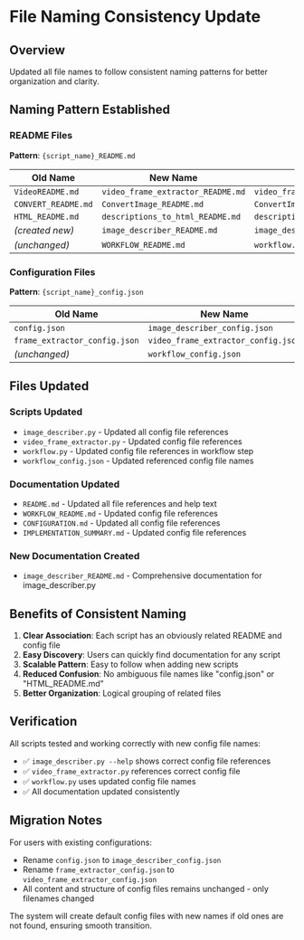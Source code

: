 # File Naming Consistency Update

## Overview
Updated all file names to follow consistent naming patterns for better organization and clarity.

## Naming Pattern Established

### README Files
**Pattern**: `{script_name}_README.md`

| Old Name | New Name | Script |
|----------|----------|---------|
| `VideoREADME.md` | `video_frame_extractor_README.md` | `video_frame_extractor.py` |
| `CONVERT_README.md` | `ConvertImage_README.md` | `ConvertImage.py` |
| `HTML_README.md` | `descriptions_to_html_README.md` | `descriptions_to_html.py` |
| *(created new)* | `image_describer_README.md` | `image_describer.py` |
| *(unchanged)* | `WORKFLOW_README.md` | `workflow.py` |

### Configuration Files
**Pattern**: `{script_name}_config.json`

| Old Name | New Name | Script |
|----------|----------|---------|
| `config.json` | `image_describer_config.json` | `image_describer.py` |
| `frame_extractor_config.json` | `video_frame_extractor_config.json` | `video_frame_extractor.py` |
| *(unchanged)* | `workflow_config.json` | `workflow.py` |

## Files Updated

### Scripts Updated
- `image_describer.py` - Updated all config file references
- `video_frame_extractor.py` - Updated config file references
- `workflow.py` - Updated config file references in workflow step
- `workflow_config.json` - Updated referenced config file names

### Documentation Updated
- `README.md` - Updated all file references and help text
- `WORKFLOW_README.md` - Updated config file references
- `CONFIGURATION.md` - Updated all config file references
- `IMPLEMENTATION_SUMMARY.md` - Updated config file references

### New Documentation Created
- `image_describer_README.md` - Comprehensive documentation for image_describer.py

## Benefits of Consistent Naming

1. **Clear Association**: Each script has an obviously related README and config file
2. **Easy Discovery**: Users can quickly find documentation for any script
3. **Scalable Pattern**: Easy to follow when adding new scripts
4. **Reduced Confusion**: No ambiguous file names like "config.json" or "HTML_README.md"
5. **Better Organization**: Logical grouping of related files

## Verification

All scripts tested and working correctly with new config file names:
- ✅ `image_describer.py --help` shows correct config file references
- ✅ `video_frame_extractor.py` references correct config file
- ✅ `workflow.py` uses updated config file names
- ✅ All documentation updated consistently

## Migration Notes

For users with existing configurations:
- Rename `config.json` to `image_describer_config.json`
- Rename `frame_extractor_config.json` to `video_frame_extractor_config.json`
- All content and structure of config files remains unchanged - only filenames changed

The system will create default config files with new names if old ones are not found, ensuring smooth transition.
